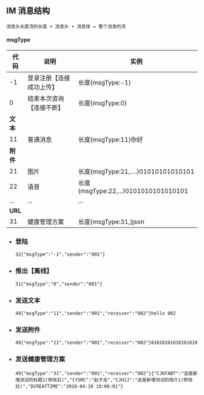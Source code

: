 ## IM 消息结构

```
消息头长度流的长度 + 消息头 + 消息体 = 整个消息的流
```

#### msgType

| 代码     | 说明                     | 实例                                 |
| -------- | ------------------------ | ------------------------------------ |
| -1       | 登录注册【连接成功上传】 | 长度{msgType:-1}                     |
| 0        | 结束本次咨询【连接不断】 | 长度{msgType:0}                      |
| **文本** |                          |                                      |
| 11       | 普通消息                 | 长度{msgType:11}你好                 |
| **附件** |                          |                                      |
| 21       | 图片                     | 长度{msgType:21,….}01010101010101    |
| 22       | 语音                     | 长度{msgType:22,...}0101010101010101 |
| ...      | ...                      | …                                    |
| **URL**  |                          |                                      |
| 31       | 健康管理方案             | 长度{msgType:31,}json                |

- ###  登陆

  ```
  32{"msgType":"-1","sender":"001"}
  ```

- ### 推出【离线】

  ```
  31{"msgType":"0","sender":"001"}
  ```

- ### 发送文本

  ```
  49{"msgType":"11","sender":"001","receiver":"002"}hello 002
  ```

- ### 发送附件

  ```
  49{"msgType":"21","sender":"001","receiver":"002"}01010101010101010
  ```

- ### 发送健康管理方案

  ```
  49{"msgType":"31","sender":"001","receiver":"002"}{"CJKFABT":"这是新增测试的标题1(修改后)","CYSMC":"赵子龙","CJHJJ":"这是新增测试的简介1(修改后)","DCREATTIME":"2018-04-10 10:00:01"}
  ```

  ​
